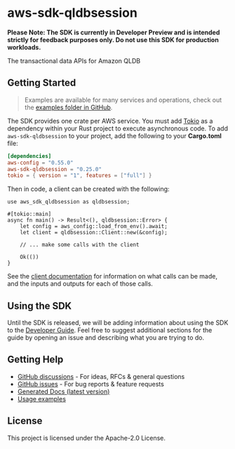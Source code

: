 # aws-sdk-qldbsession

**Please Note: The SDK is currently in Developer Preview and is intended strictly for
feedback purposes only. Do not use this SDK for production workloads.**

The transactional data APIs for Amazon QLDB

## Getting Started

> Examples are available for many services and operations, check out the
> [examples folder in GitHub](https://github.com/awslabs/aws-sdk-rust/tree/main/examples).

The SDK provides one crate per AWS service. You must add [Tokio](https://crates.io/crates/tokio)
as a dependency within your Rust project to execute asynchronous code. To add `aws-sdk-qldbsession` to
your project, add the following to your **Cargo.toml** file:

```toml
[dependencies]
aws-config = "0.55.0"
aws-sdk-qldbsession = "0.25.0"
tokio = { version = "1", features = ["full"] }
```

Then in code, a client can be created with the following:

```rust,no_run
use aws_sdk_qldbsession as qldbsession;

#[tokio::main]
async fn main() -> Result<(), qldbsession::Error> {
    let config = aws_config::load_from_env().await;
    let client = qldbsession::Client::new(&config);

    // ... make some calls with the client

    Ok(())
}
```

See the [client documentation](https://docs.rs/aws-sdk-qldbsession/latest/aws_sdk_qldbsession/client/struct.Client.html)
for information on what calls can be made, and the inputs and outputs for each of those calls.

## Using the SDK

Until the SDK is released, we will be adding information about using the SDK to the
[Developer Guide](https://docs.aws.amazon.com/sdk-for-rust/latest/dg/welcome.html). Feel free to suggest
additional sections for the guide by opening an issue and describing what you are trying to do.

## Getting Help

* [GitHub discussions](https://github.com/awslabs/aws-sdk-rust/discussions) - For ideas, RFCs & general questions
* [GitHub issues](https://github.com/awslabs/aws-sdk-rust/issues/new/choose) - For bug reports & feature requests
* [Generated Docs (latest version)](https://awslabs.github.io/aws-sdk-rust/)
* [Usage examples](https://github.com/awslabs/aws-sdk-rust/tree/main/examples)

## License

This project is licensed under the Apache-2.0 License.

